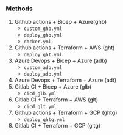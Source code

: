 ### Methods
1. Github actions + Bicep + Azure(ghb)
    - `custom_ghb.yml`
    - `deploy_ghb.yml`
    - `docker.yml`
2. Github actions + Terraform + AWS (ght)
    - `deploy_ght.yml`
3. Azure Devops + Bicep + Azure (adb)
    - `custom_adb.yml`
    - `deploy_adb.yml`
4. Azure Devops + Terraform + Azure (adt)
5. Gitlab CI + Bicep + Azure (glb)
    - `cicd_glb.yml`
6. Gitlab CI + Terraform + AWS (glt)
    - `cicd_glt.yml`
7. Github actions + Terraform + GCP (ghtg)
    - `deploy_ghtg.yml`
8. Gitlab CI + Terraform + GCP (gltg)